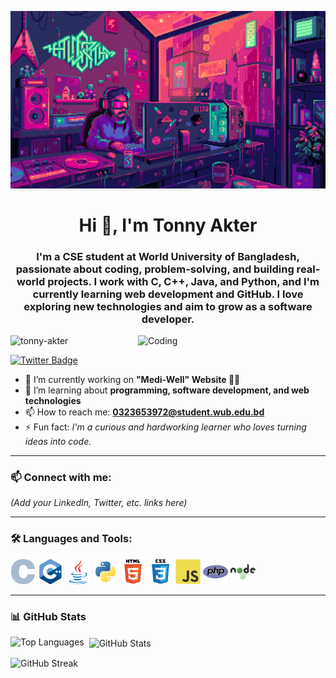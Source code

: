 <!-- Banner -->
<p align="center">
  <img src="https://raw.githubusercontent.com/Ubaid2116/Ubaid2116/main/github-ppic.gif" alt="Banner" />
</p>

<!-- Main Heading -->
<h1 align="center">Hi 👋, I'm Tonny Akter</h1>
<h3 align="center">
  I'm a CSE student at World University of Bangladesh, passionate about coding, problem-solving, and building real-world projects. 
  I work with C, C++, Java, and Python, and I'm currently learning web development and GitHub. 
  I love exploring new technologies and aim to grow as a software developer.
</h3>

<!-- Coding GIF -->
<img align="right" alt="Coding" width="300" src="https://cdn.dribbble.com/users/1162077/screenshots/3848914/programmer.gif" />

<!-- Profile Views -->
<p align="left">
  <img src="https://komarev.com/ghpvc/?username=tonny-akter&label=Profile%20views&color=0e75b6&style=flat" alt="tonny-akter" />
</p>

<!-- Twitter Badge -->
<p align="left">
  <a href="https://twitter.com/" target="blank">
    <img src="https://img.shields.io/twitter/follow/?logo=twitter&style=for-the-badge" alt="Twitter Badge" />
  </a>
</p>

<!-- About Me -->
- 🔭 I’m currently working on **"Medi-Well" Website 👩‍💻**  
- 🌱 I’m learning about **programming, software development, and web technologies**  
- 📫 How to reach me: **0323653972@student.wub.edu.bd**  
- ⚡ Fun fact: *I'm a curious and hardworking learner who loves turning ideas into code.*

---

### 📫 Connect with me:

*(Add your LinkedIn, Twitter, etc. links here)*

---

### 🛠️ Languages and Tools:

<p align="left">
  <!-- Add/remove tools based on your skillset -->
  <img src="https://raw.githubusercontent.com/devicons/devicon/master/icons/c/c-original.svg" alt="C" width="40" height="40" />
  <img src="https://raw.githubusercontent.com/devicons/devicon/master/icons/cplusplus/cplusplus-original.svg" alt="C++" width="40" height="40" />
  <img src="https://raw.githubusercontent.com/devicons/devicon/master/icons/java/java-original.svg" alt="Java" width="40" height="40" />
  <img src="https://raw.githubusercontent.com/devicons/devicon/master/icons/python/python-original.svg" alt="Python" width="40" height="40" />
  <img src="https://raw.githubusercontent.com/devicons/devicon/master/icons/html5/html5-original-wordmark.svg" alt="HTML5" width="40" height="40" />
  <img src="https://raw.githubusercontent.com/devicons/devicon/master/icons/css3/css3-original-wordmark.svg" alt="CSS3" width="40" height="40" />
  <img src="https://raw.githubusercontent.com/devicons/devicon/master/icons/javascript/javascript-original.svg" alt="JavaScript" width="40" height="40" />
  <img src="https://raw.githubusercontent.com/devicons/devicon/master/icons/php/php-original.svg" alt="PHP" width="40" height="40" />
  <img src="https://raw.githubusercontent.com/devicons/devicon/master/icons/nodejs/nodejs-original-wordmark.svg" alt="Node.js" width="40" height="40" />
</p>

---

### 📊 GitHub Stats

<p>
  <img align="left" src="https://github-readme-stats.vercel.app/api/top-langs?username=tonny-akter&show_icons=true&locale=en&layout=compact" alt="Top Languages" />
</p>

<p>&nbsp;
  <img align="center" src="https://github-readme-stats.vercel.app/api?username=tonny-akter&show_icons=true&locale=en" alt="GitHub Stats" />
</p>

<p>
  <img align="center" src="https://github-readme-streak-stats.herokuapp.com/?user=tonny-akter&" alt="GitHub Streak" />
</p>





